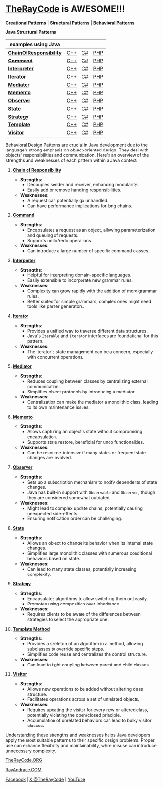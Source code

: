 # [TheRayCode](../../README.md) is AWESOME!!!

**[Creational Patterns](../Creational/README.md)** | **[Structural Patterns](../Structural/README.md)** | **[Behavioral Patterns](../Behavioral/README.md)**

**Java Structural Patterns**

| examples using Java | | | |
|----|---|---|---|
|**[ChainOfResponsibility](./ChainOfResponsibility/README.md)**  | [C++](../../CPP/Behavioral/ChainOfResponsibility/README.md) | [C#](../../Csharp/Behavioral/ChainOfResponsibility/README.md) | [PHP](../../PHP/Behavioral/ChainOfResponsibility/README.md) |
|**[Command](./Command/README.md)**  | [C++](../../CPP/Behavioral/Command/README.md) | [C#](../../Csharp/Behavioral/Command/README.md) | [PHP](../../PHP/Behavioral/Command/README.md) |
|**[Interpreter](./Interpreter/README.md)**  | [C++](../../CPP/Behavioral/Interpreter/README.md) | [C#](../../Csharp/Behavioral/Interpreter/README.md) | [PHP](../../PHP/Behavioral/Interpreter/README.md) |
|**[Iterator](./Iterator/README.md)**  | [C++](../../CPP/Behavioral/Iterator/README.md) | [C#](../../Csharp/Behavioral/Iterator/README.md) | [PHP](../../PHP/Behavioral/Iterator/README.md) |
|**[Mediator](./Mediator/README.md)**  | [C++](../../CPP/Behavioral/Mediator/README.md) | [C#](../../Csharp/Behavioral/Mediator/README.md) | [PHP](../../PHP/Behavioral/Mediator/README.md) |
|**[Memento](./Memento/README.md)**  | [C++](../../Csharp/Behavioral/Memento/README.md) | [C#](../../Csharp/Behavioral/Memento/README.md) | [PHP](../../PHP/Behavioral/Memento/README.md) |
|**[Observer](./Observer/README.md)**  | [C++](../../CPP/Behavioral/Observer/README.md) | [C#](../../Csharp/Behavioral/Observer/README.md) | [PHP](../../PHP/Behavioral/Observer/README.md) |
|**[State](./State/README.md)**  | [C++](../../CPP/Behavioral/State/README.md) | [C#](../../Csharp/Behavioral/State/README.md) | [PHP](../../PHP/Behavioral/State/README.md) |
|**[Strategy](./Strategy/README.md)**  | [C++](../../CPP/Behavioral/Strategy/README.md) | [C#](../../Csharp/Behavioral/Strategy/README.md) | [PHP](../../PHP/Behavioral/Strategy/README.md) |
|**[Template](./Template/README.md)**  | [C++](../../CPP/Behavioral/Template/README.md) | [C#](../../Csharp/Behavioral/Template/README.md) | [PHP](../../PHP/Behavioral/Template/README.md) |
|**[Visitor](./Visitor/README.md)**  | [C++](../../CPP/Behavioral/Visitor/README.md) | [C#](../../Csharp/Behavioral/Visitor/README.md) | [PHP](../../PHP/Behavioral/Visitor/README.md) |

Behavioral Design Patterns are crucial in Java development due to the language's strong emphasis on object-oriented design. They deal with objects' responsibilities and communication. Here's an overview of the strengths and weaknesses of each pattern within a Java context:

1. **[Chain of Responsibility](ChainOfResponsibility/README.md)**
    - **Strengths**:
        - Decouples sender and receiver, enhancing modularity.
        - Easily add or remove handling responsibilities.
    - **Weaknesses**:
        - A request can potentially go unhandled.
        - Can have performance implications for long chains.

2. **[Command](Command/README.md)**
    - **Strengths**:
        - Encapsulates a request as an object, allowing parameterization and queuing of requests.
        - Supports undo/redo operations.
    - **Weaknesses**:
        - Can introduce a large number of specific command classes.

3. **[Interpreter](Interpreter/README.md)**
    - **Strengths**:
        - Helpful for interpreting domain-specific languages.
        - Easily extensible to incorporate new grammar rules.
    - **Weaknesses**:
        - Complexity can grow rapidly with the addition of more grammar rules.
        - Better suited for simple grammars; complex ones might need tools like parser generators.

4. **[Iterator](Iterator/README.md)**
    - **Strengths**:
        - Provides a unified way to traverse different data structures.
        - Java's `Iterable` and `Iterator` interfaces are foundational for this pattern.
    - **Weaknesses**:
        - The iterator's state management can be a concern, especially with concurrent operations.

5. **[Mediator](Mediator/README.md)**
    - **Strengths**:
        - Reduces coupling between classes by centralizing external communication.
        - Simplifies object protocols by introducing a mediator.
    - **Weaknesses**:
        - Centralization can make the mediator a monolithic class, leading to its own maintenance issues.

6. **[Memento](Memento/README.md)**
    - **Strengths**:
        - Allows capturing an object's state without compromising encapsulation.
        - Supports state restore, beneficial for undo functionalities.
    - **Weaknesses**:
        - Can be resource-intensive if many states or frequent state changes are involved.

7. **[Observer](Observer/README.md)**
    - **Strengths**:
        - Sets up a subscription mechanism to notify dependents of state changes.
        - Java has built-in support with `Observable` and `Observer`, though they are considered somewhat outdated.
    - **Weaknesses**:
        - Might lead to complex update chains, potentially causing unexpected side-effects.
        - Ensuring notification order can be challenging.

8. **[State](State/README.md)**
    - **Strengths**:
        - Allows an object to change its behavior when its internal state changes.
        - Simplifies large monolithic classes with numerous conditional behaviors based on state.
    - **Weaknesses**:
        - Can lead to many state classes, potentially increasing complexity.

9. **[Strategy](Strategy/README.md)**
    - **Strengths**:
        - Encapsulates algorithms to allow switching them out easily.
        - Promotes using composition over inheritance.
    - **Weaknesses**:
        - Requires clients to be aware of the differences between strategies to select the appropriate one.

10. **[Template Method](Template/README.md)**
    - **Strengths**:
        - Provides a skeleton of an algorithm in a method, allowing subclasses to override specific steps.
        - Simplifies code reuse and centralizes the control structure.
    - **Weaknesses**:
        - Can lead to tight coupling between parent and child classes.

11. **[Visitor](Visitor/README.md)**
    - **Strengths**:
        - Allows new operations to be added without altering class structure.
        - Facilitates operations across a set of unrelated objects.
    - **Weaknesses**:
        - Requires updating the visitor for every new or altered class, potentially violating the open/closed principle.
        - Accumulation of unrelated behaviors can lead to bulky visitor classes.

Understanding these strengths and weaknesses helps Java developers apply the most suitable patterns to their specific design problems. Proper use can enhance flexibility and maintainability, while misuse can introduce unnecessary complexity.

[TheRayCode.ORG](https://www.TheRayCode.org)

[RayAndrade.COM](https://www.RayAndrade.com)

[Facebook](https://www.facebook.com/TheRayCode/) | [X @TheRayCode](https://www.x.com/TheRayCode/) | [YouTube](https://www.youtube.com/TheRayCode/)

